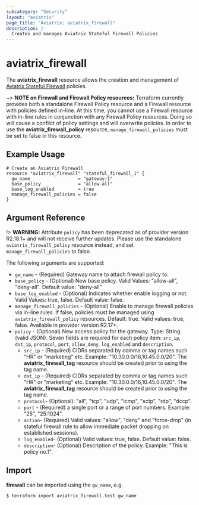 ```yaml
---
subcategory: "Security"
layout: "aviatrix"
page_title: "Aviatrix: aviatrix_firewall"
description: |-
  Creates and manages Aviatrix Stateful Firewall Policies
---
```


# aviatrix_firewall

The **aviatrix_firewall** resource allows the creation and management of [Aviatrix Stateful Firewall](https://docs.aviatrix.com/HowTos/stateful_firewall_faq.html) policies.

~> **NOTE on Firewall and Firewall Policy resources:** Terraform currently provides both a standalone Firewall Policy resource and a Firewall resource with policies defined in-line. At this time, you cannot use a Firewall resource with in-line rules in conjunction with any Firewall Policy resources. Doing so will cause a conflict of policy settings and will overwrite policies. In order to use the **aviatrix_firewall_policy** resource, `manage_firewall_policies` must be set to false in this resource.

## Example Usage

```hcl
# Create an Aviatrix Firewall
resource "aviatrix_firewall" "stateful_firewall_1" {
  gw_name                  = "gateway-1"
  base_policy              = "allow-all"
  base_log_enabled         = true
  manage_firewall_policies = false
}
```

## Argument Reference

!> **WARNING:** Attribute `policy` has been deprecated as of provider version R2.18.1+ and will not receive further updates. Please use the standalone `aviatrix_firewall_policy` resource instead, and set `manage_firewall_policies` to false.

The following arguments are supported:

* `gw_name` - (Required) Gateway name to attach firewall policy to.
* `base_policy` - (Optional) New base policy. Valid Values: "allow-all", "deny-all". Default value: "deny-all"
* `base_log_enabled` - (Optional) Indicates whether enable logging or not. Valid Values: true, false. Default value: false.
* `manage_firewall_policies` - (Optional) Enable to manage firewall policies via in-line rules. If false, policies must be managed using `aviatrix_firewall_policy` resources. Default: true. Valid values: true, false. Available in provider version R2.17+.
* `policy` - (Optional) New access policy for the gateway. Type: String (valid JSON). Seven fields are required for each policy item: `src_ip`, `dst_ip`, `protocol`, `port`, `allow_deny`, `log_enabled` and `description`.
  * `src_ip` - (Required) CIDRs separated by comma or tag names such "HR" or "marketing" etc. Example: "10.30.0.0/16,10.45.0.0/20". The **aviatrix_firewall_tag** resource should be created prior to using the tag name.
  * `dst_ip` - (Required) CIDRs separated by comma or tag names such "HR" or "marketing" etc. Example: "10.30.0.0/16,10.45.0.0/20". The **aviatrix_firewall_tag** resource should be created prior to using the tag name.
  * `protocol`- (Optional): "all", "tcp", "udp", "icmp", "sctp", "rdp", "dccp".
  * `port` - (Required) a single port or a range of port numbers. Example: "25", "25:1024".
  * `action`- (Required) Valid values: "allow", "deny" and "force-drop" (in stateful firewall rule to allow immediate packet dropping on established sessions).
  * `log_enabled`- (Optional) Valid values: true, false. Default value: false.
  * `description`- (Optional) Description of the policy. Example: "This is policy no.1".

## Import

**firewall** can be imported using the `gw_name`, e.g.

```
$ terraform import aviatrix_firewall.test gw_name
```
